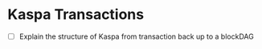 # Kaspa Transactions

* [ ] Explain the structure of Kaspa from transaction back up to a blockDAG



